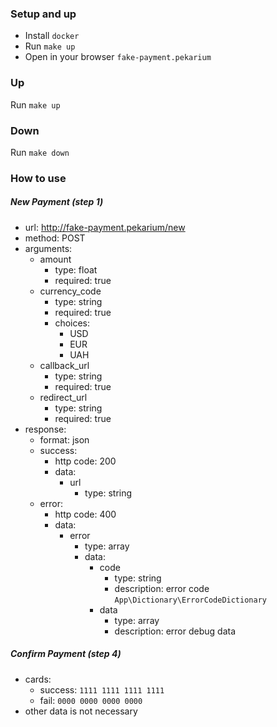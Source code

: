 ### Setup and up
* Install `docker`
* Run `make up`
* Open in your browser `fake-payment.pekarium`

### Up
Run `make up`

### Down
Run `make down`

### How to use
##### New Payment (step 1)
- url: http://fake-payment.pekarium/new
- method: POST
- arguments:
  - amount
    - type: float
    - required: true
  - currency_code
    - type: string
    - required: true
    - choices:
      - USD
      - EUR
      - UAH
  - callback_url
    - type: string
    - required: true
  - redirect_url
    - type: string
    - required: true
- response:
  - format: json
  - success:
    - http code: 200
    - data:
      - url
        - type: string
  - error:
    - http code: 400
    - data:
      - error
        - type: array
        - data:
          - code
            - type: string
            - description: error code `App\Dictionary\ErrorCodeDictionary`
          - data
            - type: array
            - description: error debug data

##### Confirm Payment (step 4)
- cards:
  - success: `1111 1111 1111 1111`
  - fail: `0000 0000 0000 0000`
- other data is not necessary
